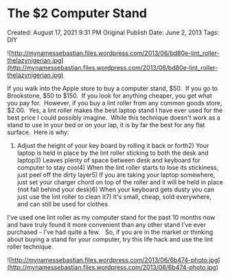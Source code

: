 # The $2 Computer Stand

Created: August 17, 2021 9:31 PM
Original Publish Date: June 2, 2013
Tags: DIY

![http://mynamessebastian.files.wordpress.com/2013/06/bd80e-lint_roller-thelazynigerian.jpg](http://mynamessebastian.files.wordpress.com/2013/06/bd80e-lint_roller-thelazynigerian.jpg)

If you walk into the Apple store to buy a computer stand, $50.  If you go to Brookstone, $50 to $150.  If you look for anything cheaper, you get what you pay for.  However, if you buy a lint roller from any common goods store, $2.00.  Yes, a lint roller makes the best laptop stand I have ever used for the best price I could possibly imagine.  While this technique doesn't work as a stand to use in your bed or on your lap, it is by far the best for any flat surface.  Here is why:

1) Adjust the height of your key board by rolling it back or forth2) Your laptop is held in place by the lint roller sticking to both the desk and laptop3) Leaves plenty of space between desk and keyboard for computer to stay cool4) When the lint roller starts to lose its stickiness, just peel off the dirty layer5) If you are taking your laptop somewhere, just set your charger chord on top of the roller and it will be held in place (not fall behind your desk)6) When your keyboard gets dusty you can just use the lint roller to clean it7) It's small, cheap, sold everywhere, and can still be used for clothes

I've used one lint roller as my computer stand for the past 10 months now and have truly found it more convenient than any other stand I've ever purchased - I've had quite a few.   So, if you are in the market or thinking about buying a stand for your computer, try this life hack and use the lint roller technique.

![http://mynamessebastian.files.wordpress.com/2013/06/6b474-photo.jpg](http://mynamessebastian.files.wordpress.com/2013/06/6b474-photo.jpg)